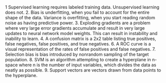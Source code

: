 1 Supervised learning requires labeled training data. Unsupervised learning does not.
2. Bias is underfitting, when you fail to account for the entire shape of the data. Variance is overfitting, when you start reading random noise as having predictive power.
3. Exploding gradients are a problem where very large error gradients accumulate and result in very large updates to neural network model weights. This can result in instability and inability to learn.
4. A confusion matrix is a 2x2 table listing true positives, false negatives, false positives, and true negatives.
6. A ROC curve is a visual representation of the rates of false positives and false negatives.
7. Selection bias is bias introduced by nonrandom sampling of the target population.
8. SVM is an algorithm attempting to create a hyperplane in n-space where n is the number of input variables, which divides the data as neatly as possible.
9. Support vectors are vectors drawn from data points to the hyperplane. 